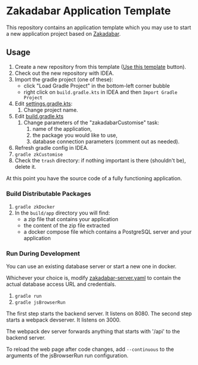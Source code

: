 # Zakadabar Application Template

This repository contains an application template which you may use to start a new application project based on [Zakadabar](https://github.com/spxbhuhb/zakadabar-stack).

## Usage

1. Create a new repository from this template ([Use this template](https://github.com/spxbhuhb/zakadabar-application-template/generate) button).
1. Check out the new repository with IDEA.
1. Import the gradle project (one of these):
    * click "Load Gradle Project" in the bottom-left corner bubble
    * right click on `build.gradle.kts` in IDEA and then `Import Gradle Project`
1. Edit [settings.gradle.kts](settings.gradle.kts):
    1. Change project name.
1. Edit [build.gradle.kts](build.gradle.kts)
    1. Change parameters of the "zakadabarCustomise" task:
        1. name of the application,
        1. the package you would like to use,
        1. database connection parameters (comment out as needed).
1. Refresh gradle config in IDEA.
1. `gradle zkCustomise`
1. Check the `trash` directory: if nothing important is there (shouldn't be), delete it.

At this point you have the source code of a fully functioning application.

### Build Distributable Packages

1. `gradle zkDocker`
1. In the `build/app` directory you will find:
    * a zip file that contains your application
    * the content of the zip file extracted
    * a docker compose file which contains a PostgreSQL server and your application

### Run During Development

You can use an existing database server or start a new one in docker.

Whichever your choice is, modify [zakadabar-server.yaml](template/app/etc/zakadabar-server.yaml) to contain the actual database access URL and credentials.

1. `gradle run`
1. `gradle jsBrowserRun`

The first step starts the backend server. It listens on 8080. The second step starts a webpack devserver. It listens on 3000.

The webpack dev server forwards anything that starts with '/api' to the backend server.

To reload the web page after code changes, add `--continuous` to the arguments of the jsBrowserRun run configuration.
